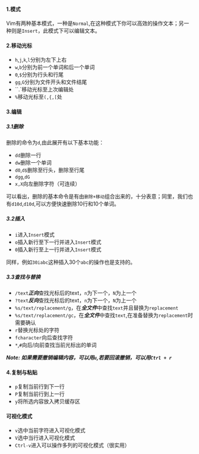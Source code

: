 #### 1.模式

Vim有两种基本模式，一种是`Normal`,在这种模式下你可以高效的操作文本；另一种则是`Insert`，此模式下可以编辑文本。

#### 2.移动光标

- `h`,`j`,`k`,`l`分别为左下上右
- `w`,`b`分别为前一个单词和后一个单词
- `0`,`$`分别为行头和行尾
- `gg`,`G`分别为文件开头和文件结尾
- ``.`移动光标至上次编辑处
- `%`移动光标至`(,{,[`处

#### 3.编辑

##### 3.1删除

删除的命令为`d`,由此展开有以下基本功能：

- `dd`删除一行
- `dw`删除一个单词
- `d0`,`d$`删除至行头，删除至行尾
- `dgg`,`dG`
- `x,X`向左删除字符（可连续）

可以看出，删除的基本命令是有由`删除+移动`组合出来的，十分表意；同里，我们也有`d10d`,`d10d`,可以方便快速删除10行和10个单词。

##### 3.2插入

- `i`进入`Insert`模式
- `o`插入新行至下一行并进入`Insert`模式
- `0`插入新行至上一行并进入`Insert`模式

同样，例如`30iabc`这种插入30个`abc`的操作也是支持的。

##### 3.3查找与替换

- `/text`***正向***查找光标后的text，`n`为下一个，`N`为上一个
- `?text`***反向***查找光标后的text，`n`为下一个，`N`为上一个
- `%s/text/replacement/g`，在***全文件***中查找`text`并且替换为`replacement`
- `%s/text/replacement/gc`，在***全文件***中查找`text`,在准备替换为`replacement`时需要确认
- `r`替换光标处的字符
- `fcharacter`向后查找字符
- `*`,`#`向后/向前查找当前光标出的单词

***Note: 如果需要撤销编辑内容，可以用`u`,若要回滚撤销，可以用`Ctrl + r`***

#### 4.复制与粘贴

- `p`复制当前行到下一行
- `P`复制当前行到上一行
- `y`将所选内容放入拷贝缓存区

#### 可视化模式

- `v`选中当前字符进入可视化模式
- `V`选中当行进入可视化模式
- `Ctrl-v`进入可以操作多列的可视化模式（很实用）
